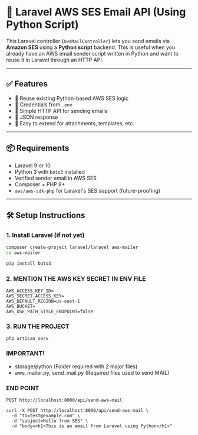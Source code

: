 # 📧 Laravel AWS SES Email API (Using Python Script)

This Laravel controller (`AwsMailController`) lets you send emails via **Amazon SES** using a **Python script** backend. This is useful when you already have an AWS email sender script written in Python and want to reuse it in Laravel through an HTTP API.

---

## ✅ Features

- 🔁 Reuse existing Python-based AWS SES logic
- 🔐 Credentials from `.env`
- 📡 Simple HTTP API for sending emails
- 📄 JSON response
- 🔧 Easy to extend for attachments, templates, etc.

---

## 📦 Requirements

- Laravel 9 or 10
- Python 3 with `boto3` installed
- Verified sender email in AWS SES
- Composer + PHP 8+
- `aws/aws-sdk-php` for Laravel's SES support (future-proofing)

---

## 🛠️ Setup Instructions

### 1. Install Laravel (if not yet)

```bash
composer create-project laravel/laravel aws-mailer
cd aws-mailer

pip install boto3
```

### 2. MENTION THE AWS KEY SECRET IN ENV FILE
```
AWS_ACCESS_KEY_ID=
AWS_SECRET_ACCESS_KEY=
AWS_DEFAULT_REGION=us-east-1
AWS_BUCKET=
AWS_USE_PATH_STYLE_ENDPOINT=false

```

### 3. RUN THE PROJECT
```
php artisan serv
```

### IMPORTANT!
- storage/python (Folder required with 2 major files)
- aws_mailer.py, send_mail.py (Required files used to send MAIL)

### END POINT
```
POST http://localhost:8000/api/send-aws-mail
```

```cURL
curl -X POST http://localhost:8000/api/send-aws-mail \
  -d "to=test@example.com" \
  -d "subject=Hello from SES" \
  -d "body=<h1>This is an email from Laravel using Python</h1>"
```
